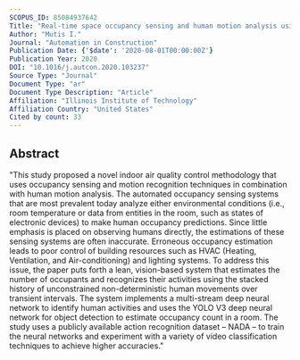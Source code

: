 ```yaml
---
SCOPUS_ID: 85084937642
Title: "Real-time space occupancy sensing and human motion analysis using deep learning for indoor air quality control"
Author: "Mutis I."
Journal: "Automation in Construction"
Publication Date: {'$date': '2020-08-01T00:00:00Z'}
Publication Year: 2020
DOI: "10.1016/j.autcon.2020.103237"
Source Type: "Journal"
Document Type: "ar"
Document Type Description: "Article"
Affiliation: "Illinois Institute of Technology"
Affiliation Country: "United States"
Cited by count: 33
---
```


## Abstract
"This study proposed a novel indoor air quality control methodology that uses occupancy sensing and motion recognition techniques in combination with human motion analysis. The automated occupancy sensing systems that are most prevalent today analyze either environmental conditions (i.e., room temperature or data from entities in the room, such as states of electronic devices) to make human occupancy predictions. Since little emphasis is placed on observing humans directly, the estimations of these sensing systems are often inaccurate. Erroneous occupancy estimation leads to poor control of building resources such as HVAC (Heating, Ventilation, and Air-conditioning) and lighting systems. To address this issue, the paper puts forth a lean, vision-based system that estimates the number of occupants and recognizes their activities using the stacked history of unconstrained non-deterministic human movements over transient intervals. The system implements a multi-stream deep neural network to identify human activities and uses the YOLO V3 deep neural network for object detection to estimate occupancy count in a room. The study uses a publicly available action recognition dataset – NADA – to train the neural networks and experiment with a variety of video classification techniques to achieve higher accuracies."

